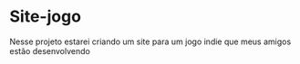 # Site-jogo
Nesse projeto estarei criando um site para um jogo indie que meus amigos estão desenvolvendo
